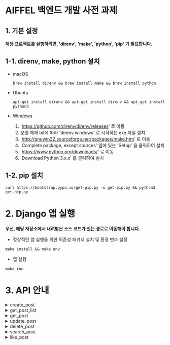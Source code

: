 # AIFFEL 백엔드 개발 사전 과제

## 1. 기본 설정

**해당 프로젝트를 실행하려면, 'direnv', 'make', 'python', 'pip' 가 필요합니다.**

## 1-1. direnv, make, python 설치

- macOS
    ```
    brew install direnv && brew install make && brew install python
    ```

- Ubuntu
    ```
    apt-get install direnv && apt-get install direnv && apt-get install python3
    ```

- Windows
    1. 'https://github.com/direnv/direnv/releases' 로 이동
    2. 운영 체제 bit에 따라 'direnv.windows' 로 시작하는 exe 파일 설치
    3. 'http://gnuwin32.sourceforge.net/packages/make.htm' 로 이동
    4. 'Complete package, except sources' 옆에 있는 'Setup' 을 클릭하여 설치
    5. 'https://www.python.org/downloads/' 로 이동
    6. 'Download Python 3.x.x' 를 클릭하여 설치

## 1-2. pip 설치

```
curl https://bootstrap.pypa.io/get-pip.py -o get-pip.py && python3 get-pip.py
```

# 2. Django 앱 실행

**우선, 해당 저장소에서 내려받은 소스 코드가 있는 경로로 이동해야 합니다.**

- 정상적인 앱 실행을 위한 의존성 패키지 설치 및 환경 변수 설정

```
make install && make env
```

- 앱 실행

```
make run
```

# 3. API 안내

<details><summary>create_post</summary>

```
질문(게시글) 생성 요청을 받아, 처리하는 엔드포인트입니다.
```

- URL(endpoint)

```
/service/post/create/
```

- Method

```
POST
```

- URL Params

```
None
```

- Request Header

```
Authorization: <token from signin response>
```

- Sample Call

```
curl  -XGET "http://localhost:8000/service/post/create/" \
      -X "POST" \
      -H "Authorization: eyJ0eXAiOiJKV1QiLCJhbGciOiJIUzI1NiJ9.eyJ1c2VyX2lkIjoxfQ.7LCrddETrRL6H7JcXYigQORpm5559EJOmPknKwrILF4" \
      -d "{ \
          \"title\" : \"curl 요청으로 생성된 게시글입니다.\", \
          \"content\" : \"curl 요청으로 생성된 게시글의 본문 내용입니다.\" \
      }"
```

- Success Response

```
code = 200
body = {"message": "post creation success"}
```

- Error Response

```
> case 1

code = 400
body = {"message": "this method is not allowed."}

> case 2

code = 400
body = {"message": "token is not valid"}

> case 3

code = 200
body = {"message": "'title' is not provided."}

> case 4

code = 400
body = {"message": "'content' is not provided."}
```

</details>

<details><summary>get_post_list</summary>

```
질문(게시글) 목록 확인 요청을 받아, 처리하는 엔드포인트입니다.
```

- URL(endpoint)

```
/service/posts/
```

- Method

```
GET
```

- URL Params

```
None
```

- Request Header

```
None
```

- Sample Call

```
echo "$(curl -XGET "http://localhost:8000/service/posts/")"
```

- Success Response

```
code = 200
body = {
  "posts": [
    {
      "id": <게시글 pk>,
      "title": <게시글 제목>,
      "created_at": <게시글 작성일>,
      "author_id": <작성자 pk>,
      "author_nickname": <작성자 닉네임>,
      "likes": <좋아요 수>
    },
    ...
  ]
}
```

- Error Response

```
> case 1

code = 400
body = {"message": "this method is not allowed."}
```

</details>

<details><summary>get_post</summary>

```
질문(게시글) 확인 요청을 받아, 처리하는 엔드포인트입니다.
```

- URL(endpoint)

```
/service/post/:id
```

- Method

```
GET
```

- URL Params

```
None
```

- Request Header

```
None
```

- Sample Call

```
echo "$(curl -XGET "http://localhost:8000/service/post/1/")"
```

- Success Response

```
code = 200
body = {
  "post": {
    "id": <게시글 pk>,
    "title": <게시글 제목>,
    "content": <게시글 내용>,
    "created_at": <게시글 작성일>,
    "updated_at": <게시글 수정일>,
    "author_id": <작성자 pk>,
    "author_nickname": <작성자 닉네임>,
    "likes": <좋아요 수>
  }
}
```

- Error Response

```
> case 1

code = 400
body = {"message": "this method is not allowed."}

> case 2

code = 404
body = {'message': 'post does not exists.'}
```

</details>

<details><summary>update_post</summary>

```
질문(게시글) 수정 요청을 받아, 처리하는 엔드포인트입니다.
```

- URL(endpoint)

```
/service/post/update/
```

- Method

```
POST
```

- URL Params

```
None
```

- Request Header

```
Authorization: <token from signin response>
```

- Sample Call

```
curl  -XGET "http://localhost:8000/service/post/update/" \
      -X "POST" \
      -H "Authorization: eyJ0eXAiOiJKV1QiLCJhbGciOiJIUzI1NiJ9.eyJ1c2VyX2lkIjoxfQ.7LCrddETrRL6H7JcXYigQORpm5559EJOmPknKwrILF4" \
      -d "{ \
          \"id\" : 7, \
          \"title\" : \"curl 요청으로 수정된 게시글입니다.\", \
          \"content\" : \"curl 요청으로 수정된 게시글의 본문 내용입니다.\" \
      }"
```

- Success Response

```
code = 200
body = {"message": "post update success"}
```

- Error Response

```
> case 1

code = 400
body = {"message": "this method is not allowed."}

> case 2

code = 400
body = {"message": "token is not valid"}

> case 3

code = 400
body = {"message": "'id' is not provided."}

> case 4

code = 400
body = {"message": "'title' is not provided."}

> case 5

code = 400
body = {"message": "'content' is not provided."}

> case 6

code = 403
body = {"message": "this user can not update this post."}
```

</details>

<details><summary>delete_post</summary>

```
질문(게시글) 삭제 요청을 받아, 처리하는 엔드포인트입니다.
```

- URL(endpoint)

```
/service/post/delete/:id
```

- Method

```
DELETE
```

- URL Params

```
> required

id=[integer]
```

- Request Header

```
Authorization: <token from signin response>
```

- Sample Call

```
curl  -XGET "http://localhost:8000/service/post/delete/7/" \
      -X "DELETE" \
      -H "Authorization: eyJ0eXAiOiJKV1QiLCJhbGciOiJIUzI1NiJ9.eyJ1c2VyX2lkIjoxfQ.7LCrddETrRL6H7JcXYigQORpm5559EJOmPknKwrILF4"
```

- Success Response

```
code = 200
body = {"message": "post delete success"}
```

- Error Response

```
> case 1

code = 400
body = {"message": "this method is not allowed."}

> case 2

code = 400
body = {"message": "token is not valid"}

> case 3

code = 400
body = {"message": "this user can not delete this post."}
```

</details>

<details><summary>search_post</summary>

```
질문(게시글) 검색 요청을 받아, 처리하는 엔드포인트입니다.
```

- URL(endpoint)

```
/service/post/search/
```

- Method

```
POST
```

- URL Params

```
None
```

- Request Header

```
None
```

- Sample Call

```
echo "$(curl  -XGET "http://localhost:8000/service/post/search/" \
      -X "POST" \
      -d "{ \
          \"type\" : \"title\", \
          \"keyword\" : \"curl 요청\" \
      }"
)"
```

- Success Response

```
code = 200
body = {
  "posts": [
    {
      "id": <게시글 pk>,
      "title": <게시글 제목>,
      "created_at": <게시글 작성일>,
      "author_id": <작성자 pk>,
      "author_nickname": <작성자 닉네임>,
      "likes": <좋아요 수>
      "comments": <댓글 수>
    },
    ...
  ]
}
```

- Error Response

```
> case 1

code = 400
body = {"message": "this method is not allowed."}

> case 2

code = 400
body = {"message": "'type' is not provided."}

> case 3

code = 400
body = {"message": "'keyword' is not provided."}

> case 4

code = 400
body = {"message": "this search type is not supported."}
```

</details>

<details><summary>like_post</summary>

```
질문(게시글) 에 대한 좋아요 표시 요청을 받아, 처리하는 엔드포인트입니다.
```

- URL(endpoint)

```
/service/post/like/:id
```

- Method

```
PUT
```

- URL Params

```
> required

id=[integer]
```

- Request Header

```
Authorization: <token from signin response>
```

- Sample Call

```
curl  -XGET "http://localhost:8000/service/post/like/1/" \
      -X "PUT" \
      -H "Authorization: eyJ0eXAiOiJKV1QiLCJhbGciOiJIUzI1NiJ9.eyJ1c2VyX2lkIjoxfQ.7LCrddETrRL6H7JcXYigQORpm5559EJOmPknKwrILF4"
```

- Success Response

```
code = 200
body = {"message": "liked the post"} or {"message": "unliked the post"}
```

- Error Response

```
> case 1

code = 400
body = {"message": "this method is not allowed."}

> case 2

code = 401
body = {"message": "token is not valid"}

> case 3

code = 400
body = {"message": "this post does not exist."}
```

</details>
